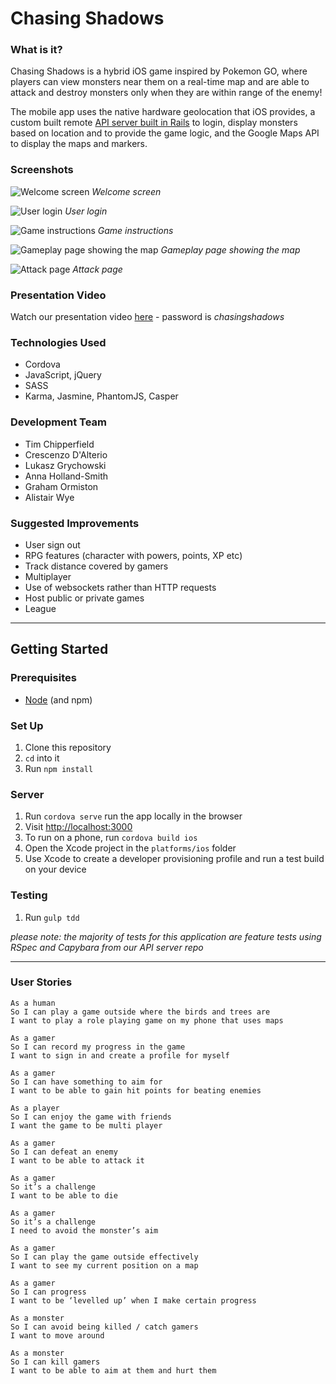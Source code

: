 # Chasing Shadows

### What is it?
Chasing Shadows is a hybrid iOS game inspired by Pokemon GO, where players can view monsters near them on a real-time map and are able to attack and destroy monsters only when they are within range of the enemy!

The mobile app uses the native hardware geolocation that iOS provides, a custom built remote [API server built in Rails](https://github.com/AnnaHollandSmith/chasing_shadows_api_server/) to login, display monsters based on location and to provide the game logic, and the Google Maps API to display the maps and markers.

### Screenshots
![Welcome screen](/screenshots/screen-1.jpg)
_Welcome screen_

![User login](/screenshots/screen-2.jpg)
_User login_

![Game instructions](/screenshots/screen-3.jpg)
_Game instructions_

![Gameplay page showing the map](/screenshots/screen-4.jpg)
_Gameplay page showing the map_

![Attack page](/screenshots/screen-5.jpg)
_Attack page_

### Presentation Video
Watch our presentation video [here](https://vimeo.com/177813947) - password is *chasingshadows*

### Technologies Used
+ Cordova
+ JavaScript, jQuery
+ SASS
+ Karma, Jasmine, PhantomJS, Casper

### Development Team
+ Tim Chipperfield
+ Crescenzo D'Alterio
+ Lukasz Grychowski
+ Anna Holland-Smith
+ Graham Ormiston
+ Alistair Wye

### Suggested Improvements
+ User sign out
+ RPG features (character with powers, points, XP etc)
+ Track distance covered by gamers
+ Multiplayer
+ Use of websockets rather than HTTP requests
+ Host public or private games
+ League

---

## Getting Started

### Prerequisites
- [Node](https://nodejs.org/en/) (and npm)

### Set Up
1. Clone this repository
2. `cd` into it
3. Run `npm install`

### Server
1. Run `cordova serve` run the app locally in the browser
2. Visit [http://localhost:3000](http://localhost:3000)
3. To run on a phone, run `cordova build ios`
4. Open the Xcode project in the `platforms/ios` folder
5. Use Xcode to create a developer provisioning profile and run a test build on your device

### Testing
1. Run `gulp tdd`

*please note: the majority of tests for this application are feature tests using RSpec and Capybara from our API server repo*

---

### User Stories

```text
As a human
So I can play a game outside where the birds and trees are
I want to play a role playing game on my phone that uses maps
```

```text
As a gamer
So I can record my progress in the game
I want to sign in and create a profile for myself
```

```text
As a gamer
So I can have something to aim for
I want to be able to gain hit points for beating enemies
```

```text
As a player
So I can enjoy the game with friends
I want the game to be multi player
```

```text
As a gamer
So I can defeat an enemy
I want to be able to attack it
```

```text
As a gamer
So it’s a challenge
I want to be able to die
```

```text
As a gamer
So it’s a challenge
I need to avoid the monster’s aim
```

```text
As a gamer
So I can play the game outside effectively
I want to see my current position on a map
```

```text
As a gamer
So I can progress
I want to be ‘levelled up’ when I make certain progress
```

```text
As a monster
So I can avoid being killed / catch gamers
I want to move around
```

```text
As a monster
So I can kill gamers
I want to be able to aim at them and hurt them
```
